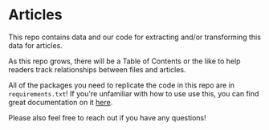 # Articles

This repo contains data and our code for extracting and/or transforming this data for articles.

As this repo grows, there will be a Table of Contents or the like to help readers track relationships between files and articles.

All of the packages you need to replicate the code in this repo are in `requirements.txt`! If you're unfamiliar with how to use use this, you can find great documentation on it [here](https://pip.pypa.io/en/stable/user_guide/#requirements-files).

Please also feel free to reach out if you have any questions!
